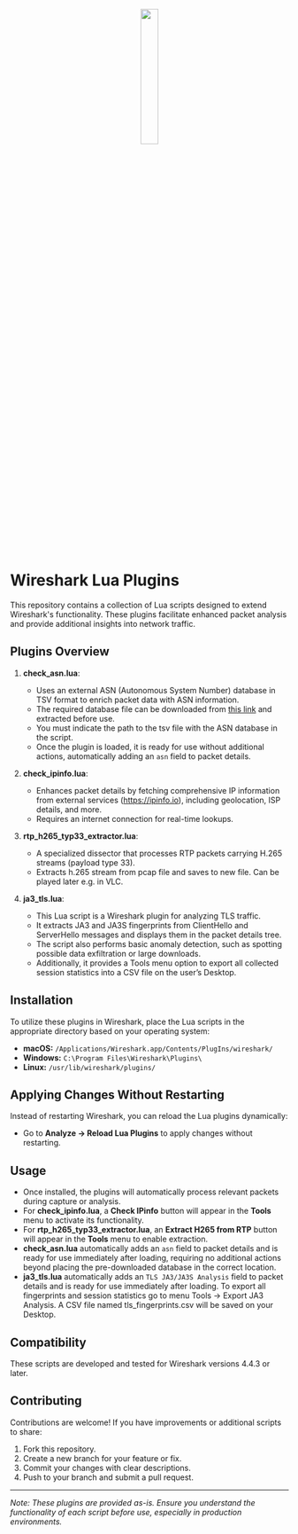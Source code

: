 <p align="center">
  <img src="https://github.com/user-attachments/assets/4893c298-dd62-4d8e-90e0-b4ccf77d74ce" width="25%">
</p>

# Wireshark Lua Plugins

This repository contains a collection of Lua scripts designed to extend Wireshark's functionality. These plugins facilitate enhanced packet analysis and provide additional insights into network traffic.

## Plugins Overview

1. **check_asn.lua**:  
   - Uses an external ASN (Autonomous System Number) database in TSV format to enrich packet data with ASN information.  
   - The required database file can be downloaded from [this link](https://iptoasn.com/data/ip2asn-v4.tsv.gz) and extracted before use.
   - You must indicate the path to the tsv file with the ASN database in the script.
   - Once the plugin is loaded, it is ready for use without additional actions, automatically adding an `asn` field to packet details.  

2. **check_ipinfo.lua**:  
   - Enhances packet details by fetching comprehensive IP information from external services (https://ipinfo.io), including geolocation, ISP details, and more.  
   - Requires an internet connection for real-time lookups.  

3. **rtp_h265_typ33_extractor.lua**:  
   - A specialized dissector that processes RTP packets carrying H.265 streams (payload type 33).  
   - Extracts h.265 stream from pcap file and saves to new file. Can be played later e.g. in VLC.

4. **ja3_tls.lua**:
   - This Lua script is a Wireshark plugin for analyzing TLS traffic.
   - It extracts JA3 and JA3S fingerprints from ClientHello and ServerHello messages and displays them in the packet details tree.
   - The script also performs basic anomaly detection, such as spotting possible data exfiltration or large downloads.
   - Additionally, it provides a Tools menu option to export all collected session statistics into a CSV file on the user’s Desktop.

## Installation

To utilize these plugins in Wireshark, place the Lua scripts in the appropriate directory based on your operating system:

- **macOS:** `/Applications/Wireshark.app/Contents/PlugIns/wireshark/`  
- **Windows:** `C:\Program Files\Wireshark\Plugins\`  
- **Linux:** `/usr/lib/wireshark/plugins/`  

## Applying Changes Without Restarting

Instead of restarting Wireshark, you can reload the Lua plugins dynamically:

- Go to **Analyze -> Reload Lua Plugins** to apply changes without restarting.

## Usage

- Once installed, the plugins will automatically process relevant packets during capture or analysis.
- For **check_ipinfo.lua**, a **Check IPinfo** button will appear in the **Tools** menu to activate its functionality.
- For **rtp_h265_typ33_extractor.lua**, an **Extract H265 from RTP** button will appear in the **Tools** menu to enable extraction.
- **check_asn.lua** automatically adds an `asn` field to packet details and is ready for use immediately after loading, requiring no additional actions beyond placing the pre-downloaded database in the correct location.
- **ja3_tls.lua** automatically adds an `TLS JA3/JA3S Analysis` field to packet details and is ready for use immediately after loading. To export all fingerprints and session statistics go to menu Tools → Export JA3 Analysis. A CSV file named tls_fingerprints.csv will be saved on your Desktop.

## Compatibility

These scripts are developed and tested for Wireshark versions 4.4.3 or later.

## Contributing

Contributions are welcome! If you have improvements or additional scripts to share:

1. Fork this repository.
2. Create a new branch for your feature or fix.
3. Commit your changes with clear descriptions.
4. Push to your branch and submit a pull request.


---

*Note: These plugins are provided as-is. Ensure you understand the functionality of each script before use, especially in production environments.*
